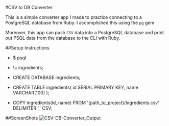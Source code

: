 #CSV to DB Converter

This is a simple converter app I made to practice connecting to a PostgreSQL database from Ruby. I accomplished this using the `pg` gem

Moreover, this app can push `CSV` data into a PostgreSQL database and print out PSQL data from the database to the CLI with Ruby.

##Setup Instructions

* $ psql

* \c ingredients;

* CREATE DATABASE ingredients;

* CREATE TABLE ingredients(
  id SERIAL PRIMARY KEY,
  name VARCHAR(100)
  );

* COPY ingredients(id, name)
  FROM '(path_to_project)/ingredients.csv' DELIMITER ',' CSV;


##ScreenShots
![CSV-DB-Converter_Output](http://gdurl.com/TnrX)
